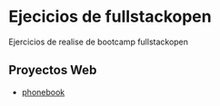 # Ejecicios de fullstackopen

Ejercicios de realise de bootcamp fullstackopen

## Proyectos Web

 - [phonebook](https://artorias-midudev-bootcamp-phonebook.fly.dev/)